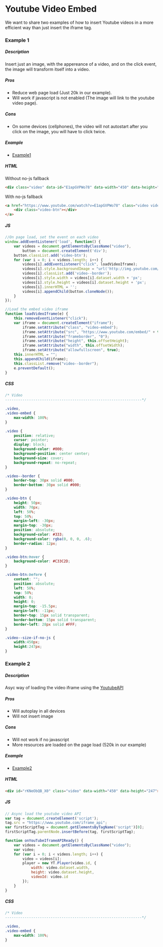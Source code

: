 # Youtube Video Embed
We want to share two examples of how to insert Youtube videos in a more efficient way than just insert the iframe tag.

### Example 1
##### Description
Insert just an image, with the appereance of a video, and on the click event, the image will transform itself into a video.
##### Pros
  - Reduce web page load (Just 20k in our example).
  - Will work if javascript is not enabled (The image will link to the youtube video page).
  
##### Cons
  - On some devices (cellphones), the video will not autostart after you click on the image, you will have to click twice.
  
##### Example
* [Example1]

##### HTML
Without no-js fallback
```html
<div class="video" data-id="E1apGVPWo78" data-width="450" data-height="247"></div>
```
With no-js fallback
```html
<a href="https://www.youtube.com/watch?v=E1apGVPWo78" class="video video--border video--size-if-no-js" style="background-image: url('http://img.youtube.com/vi/E1apGVPWo78/0.jpg');" data-id="E1apGVPWo78">
    <div class="video-btn"></div>
</a>
```

##### JS
```js
//On page load, set the event on each video
window.addEventListener('load', function() {
    var videos = document.getElementsByClassName("video"),
        button = document.createElement('div');
    button.classList.add('video-btn');
    for (var i = 0; i < videos.length; i++) {
        videos[i].addEventListener("click", loadVideoIframe);
        videos[i].style.backgroundImage = "url('http://img.youtube.com/vi/" + videos[i].dataset.id + "/0.jpg')";
        videos[i].classList.add('video--border');
        videos[i].style.width = videos[i].dataset.width + 'px';
        videos[i].style.height = videos[i].dataset.height + 'px';
        videos[i].innerHTML = '';
        videos[i].appendChild(button.cloneNode());
    }
});

//Load the embed video iframe
function loadVideoIframe(e) {
    this.removeEventListener("click");
    var iframe = document.createElement("iframe");
        iframe.setAttribute("class", "video-embed");
        iframe.setAttribute("src", "https://www.youtube.com/embed/" + this.dataset.id +"?autoplay=1");
        iframe.setAttribute("frameborder", "0");
        iframe.setAttribute("height", this.offsetHeight);
        iframe.setAttribute("width", this.offsetWidth);
        iframe.setAttribute("allowfullscreen", true);
    this.innerHTML = "";
    this.appendChild(iframe);
    this.classList.remove("video--border");
    e.preventDefault();
}
```

##### CSS
```css
/* Video
---------------------------------------------------------------*/

.video,
.video-embed {
    max-width: 100%;
}

.video {
    position: relative;
    cursor: pointer;
    display: block;
    background-color: #000;
    background-position: center center;
    background-size: cover;
    background-repeat: no-repeat;
}

.video--border {
    border-top: 30px solid #000;
    border-bottom: 30px solid #000;
}

.video-btn {
    height: 50px;
    width: 70px;
    left: 50%;
    top: 50%;
    margin-left: -30px;
    margin-top: -30px;
    position: absolute;
	background-color: #333;
    background-color: rgba(0, 0, 0, .6);
	border-radius: 12px;
}

.video-btn:hover {
    background-color: #C33C2D;
}

.video-btn:before {
	content: "";
	position: absolute;
	left: 50%;
	top: 50%;
	width: 0;
	height: 0;
	margin-top: -15.5px;
	margin-left: -11px;
	border-top: 15px solid transparent;
	border-bottom: 15px solid transparent;
	border-left: 28px solid #FFF;
}

.video--size-if-no-js {
    width:450px;
    height:247px;
}
```

### Example 2
##### Description
Asyc way of loading the video iframe using the [YoutubeAPI]

##### Pros
  - Will autoplay in all devices
  - Will not insert image
  
##### Cons
  - Will not work if no javascript
  - More resources are loaded on the page load (520k in our example)
  
##### Example
* [Example2]

##### HTML
```html
<div id="rKNeObQB_X0" class="video" data-width="450" data-height="247"></div>
```
##### JS
```js
// Async load the youtube video API
var tag = document.createElement('script');
tag.src = "https://www.youtube.com/iframe_api";
var firstScriptTag = document.getElementsByTagName('script')[0];
firstScriptTag.parentNode.insertBefore(tag, firstScriptTag);

function onYouTubeIframeAPIReady() {
    var videos = document.getElementsByClassName("video");
    var video;
    for (var i = 0; i < videos.length; i++) {
        video = videos[i];
        player = new YT.Player(video.id, {
            width: video.dataset.width,
            height: video.dataset.height,
            videoId: video.id
        });
    }
}
```

##### CSS
```css
/* Video
---------------------------------------------------------------*/

.video,
.video-embed {
    max-width: 100%;
}
```

[//]: #
   [Example1]: <http://fallemand.github.io/utils/youtube-embed/example1/>
   [Example2]: <http://fallemand.github.io/utils/youtube-embed/example2/>
   [YoutubeAPI]: <https://developers.google.com/youtube/iframe_api_reference?hl=es>
   
